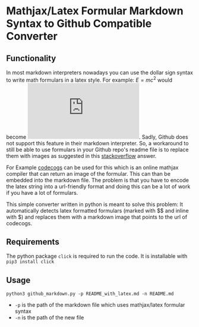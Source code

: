 # Mathjax/Latex Formular Markdown Syntax to Github Compatible Converter

## Functionality
In most markdown interpreters nowadays you can use the dollar sign syntax to write math formulars in a latex style. For example: $E = mc^2$ would become ![equation](https://latex.codecogs.com/gif.latex?E%20%3D%20mc%5E2). Sadly, Github does not support this feature in their markdown interpreter. So, a workaround to still be able to use formulars in your Github repo's readme file is to replace them with images as suggested in this [stackoverflow](https://stackoverflow.com/questions/12502440/markdown-formula-display-in-github) answer.

For Example [codecogs](https://www.codecogs.com/latex/about.php) can be used for this which is an online mathjax compiler that can return an image of the formular. This can than be embedded into the markdown file.
The problem is that you have to encode the latex string into a url-friendly format and doing this can be a lot of work if you have a lot of formulars.

This simple converter written in python is meant to solve this problem: It automatically detects latex formatted formulars (marked with $$ and inline with $) and replaces them with a markdown image that points to the url of codecogs.

## Requirements
The python package `click` is required to run the code. It is installable with `pip3 install click`

## Usage
`python3 github_markdown.py -p README_with_latex.md -n README.md`

* `-p` is the path of the markdown file which uses mathjax/latex formular syntax
* `-n` is the path of the new file

